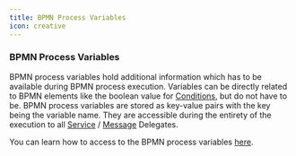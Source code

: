 ```yaml
---
title: BPMN Process Variables
icon: creative
---
```


### BPMN Process Variables

BPMN process variables hold additional information which has to be available during BPMN process execution. Variables can be directly related to BPMN elements like the boolean value for [Conditions](../bpmn/conditions.md), but do not have to be. BPMN process variables are stored as key-value pairs with the key being the variable name. They are accessible during the entirety of the execution to all [Service](service-delegates.md) / [Message](message-delegates.md) Delegates.

You can learn how to access to the BPMN process variables [here](../guides/accessing-bpmn-process-variables.md).